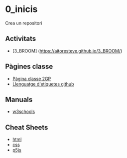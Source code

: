 # 0_inicis
Crea un repositori

## Activitats
* [3_BROOM] (https://aitoresteve.github.io/3_BROOM/)

## Pàgines classe
* [Pàgina classe 2GP](https://arquesm.github.io/2GP/)
* [Llenguatge d'etiquetes github](https://github.com/adam-p/markdown-here/wiki/Markdown-Cheatsheet)

## Manuals
* [w3schools](https://www.w3schools.com/)

## Cheat Sheets
* [html](https://websitesetup.org/HTML5-cheat-sheet.pdf)
* [css](https://websitesetup.org/wp-content/uploads/2016/10/wsu-css-cheat-sheet.pdf)
* [p5js](https://github.com/bmoren/p5js-cheat-sheet)
